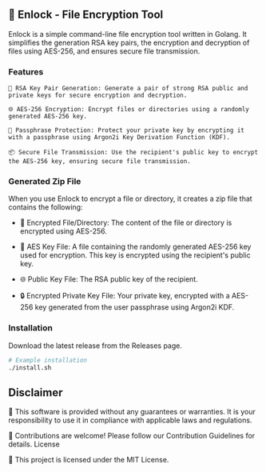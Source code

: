 ## 📜 Enlock - File Encryption Tool

Enlock is a simple command-line file encryption tool written in Golang. It simplifies the generation RSA key pairs, the encryption and decryption of files using AES-256, and ensures secure file transmission.

### Features

    🔐 RSA Key Pair Generation: Generate a pair of strong RSA public and private keys for secure encryption and decryption.

    🌐 AES-256 Encryption: Encrypt files or directories using a randomly generated AES-256 key.

    🔑 Passphrase Protection: Protect your private key by encrypting it with a passphrase using Argon2i Key Derivation Function (KDF).

    📦 Secure File Transmission: Use the recipient's public key to encrypt the AES-256 key, ensuring secure file transmission.

### Generated Zip File

When you use Enlock to encrypt a file or directory, it creates a zip file that contains the following:

- 📄 Encrypted File/Directory: The content of the file or directory is encrypted using AES-256.

- 🔑 AES Key File: A file containing the randomly generated AES-256 key used for encryption. This key is encrypted using the recipient's public key.

- 🌐 Public Key File: The RSA public key of the recipient.

- 🔒 Encrypted Private Key File: Your private key, encrypted with a AES-256 key generated from the user passphrase using Argon2i KDF.


### Installation

Download the latest release from the Releases page.

```sh
# Example installation
./install.sh
``` 


## Disclaimer

🚨 This software is provided without any guarantees or warranties. It is your responsibility to use it in compliance with applicable laws and regulations.

🤝 Contributions are welcome! Please follow our Contribution Guidelines for details.
License

📜 This project is licensed under the MIT License.